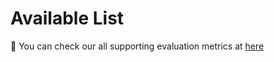 # Available List

📌 You can check our all supporting evaluation metrics
at [here](https://edai.notion.site/Supporting-metrics-867d71caefd7401c9264dd91ba406043?pvs=4)
